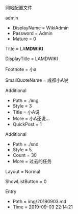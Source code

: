 网站配置文件

<!-- Users -->

admin
- DisplayName = WikiAdmin
- Password = Admin
- Mature = 0

<!-- End of Users -->



<!-- Website -->

Title = LA<b>MDWIKI</b>

DisplayTitle = LAMDWIKI

Footnote = 小a

SmallQuoteName = 成都小A说

<!-- End of Website -->



<!-- index.md -->

Additional
- Path = ./img
- Style = 3
- Title = 小A说
- More = 小A还说…
- QuickPost = 1

Additional
- Path = ./snd
- Style = 5
- Count = 30
- More = 过去的任务

Layout = Normal

<!-- End of index.md -->



<!-- FolderConf -->

ShowListButton = 0

<!-- End of FolderConf -->



<!-- RecentUpdates -->

Entry
- Path = img/20190903.md
- Time = 2019-09-03 22:14:21

<!-- End of RecentUpdates -->

